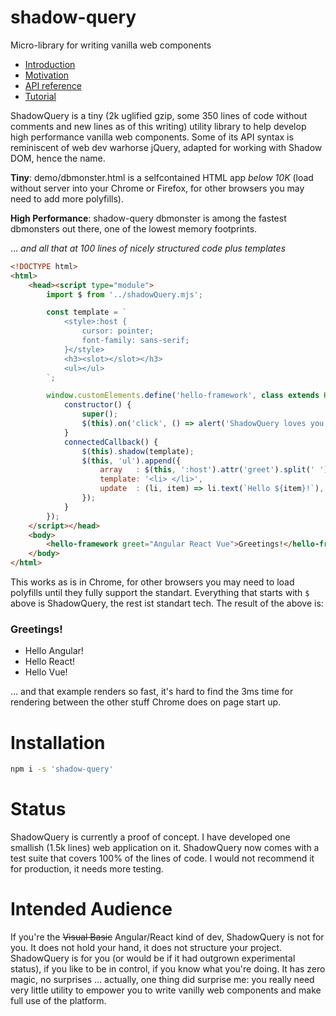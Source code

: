 # shadow-query
Micro-library for writing vanilla web components

* [Introduction](https://github.com/schrotie/shadow-query/tree/master/documentation/introduction)
* [Motivation](https://github.com/schrotie/shadow-query/tree/master/documentation/motivation)
* [API reference](https://github.com/schrotie/shadow-query/tree/master/documentation/api)
* [Tutorial](https://github.com/schrotie/shadow-query/tree/master/demo/todoRedux)


ShadowQuery is a tiny (2k uglified gzip, some 350 lines of code without comments and new lines as of this writing) utility library to help develop high performance vanilla web components. Some of its API syntax is reminiscent of web dev warhorse jQuery, adapted for working with Shadow DOM, hence the name.

__Tiny__: demo/dbmonster.html is a selfcontained HTML app _below 10K_ (load without server into your Chrome or Firefox, for other browsers you may need to add more polyfills).

__High Performance__: shadow-query dbmonster is among the fastest dbmonsters out there, one of the lowest memory footprints.

... _and all that at 100 lines of nicely structured code plus templates_

```html
<!DOCTYPE html>
<html>
	<head><script type="module">
		import $ from '../shadowQuery.mjs';

		const template = `
			<style>:host {
				cursor: pointer;
				font-family: sans-serif;
			}</style>
			<h3><slot></slot></h3>
			<ul></ul>
		`;

		window.customElements.define('hello-framework', class extends HTMLElement {
			constructor() {
				super();
				$(this).on('click', () => alert('ShadowQuery loves you!'));
			}
			connectedCallback() {
				$(this).shadow(template);
				$(this, 'ul').append({
					array   : $(this, ':host').attr('greet').split(' '),
					template: '<li> </li>',
					update  : (li, item) => li.text(`Hello ${item}!`),
				});
			}
		});
	</script></head>
	<body>
		<hello-framework greet="Angular React Vue">Greetings!</hello-framework>
	</body>
</html>
```
This works as is in Chrome, for other browsers you may need to load polyfills until they fully support the standart. Everything that starts with `$` above is ShadowQuery, the rest ist standart tech. The result of the above is:
### Greetings!
* Hello Angular!
* Hello React!
* Hello Vue!

... and that example renders so fast, it's hard to find the 3ms time for rendering between the other stuff Chrome does on page start up.

# Installation
```sh
npm i -s 'shadow-query'
```

# Status

ShadowQuery is currently a proof of concept. I have developed one smallish (1.5k lines) web application on it. ShadowQuery now comes with a test suite that covers 100% of the lines of code. I would not recommend it for production, it needs more testing.

# Intended Audience

If you're the ~~Visual Basic~~ Angular/React kind of dev, ShadowQuery is not for you. It does not hold your hand, it does not structure your project. ShadowQuery is for you (or would be if it had outgrown experimental status), if you like to be in control, if you know what you're doing. It has zero magic, no surprises … actually, one thing did surprise me: you really need very little utility to empower you to write vanilly web components and make full use of the platform.
